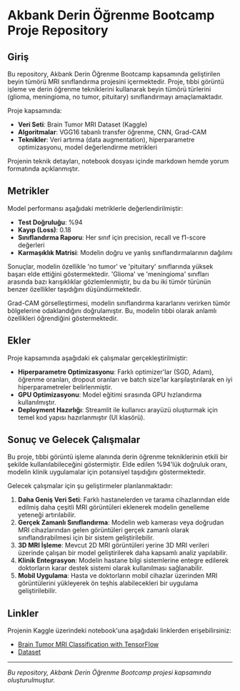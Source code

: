 

# Akbank Derin Öğrenme Bootcamp Proje Repository

## Giriş

Bu repository, Akbank Derin Öğrenme Bootcamp kapsamında geliştirilen beyin tümörü MRI sınıflandırma projesini içermektedir. Proje, tıbbi görüntü işleme ve derin öğrenme tekniklerini kullanarak beyin tümörü türlerini (glioma, meningioma, no tumor, pituitary) sınıflandırmayı amaçlamaktadır.

Proje kapsamında:
- **Veri Seti**: Brain Tumor MRI Dataset (Kaggle)
- **Algoritmalar**: VGG16 tabanlı transfer öğrenme, CNN, Grad-CAM
- **Teknikler**: Veri artırma (data augmentation), hiperparametre optimizasyonu, model değerlendirme metrikleri

Projenin teknik detayları, notebook dosyası içinde markdown hemde yorum formatında açıklanmıştır.

## Metrikler

Model performansı aşağıdaki metriklerle değerlendirilmiştir:

- **Test Doğruluğu**: %94
- **Kayıp (Loss)**: 0.18
- **Sınıflandırma Raporu**: Her sınıf için precision, recall ve f1-score değerleri
- **Karmaşıklık Matrisi**: Modelin doğru ve yanlış sınıflandırmalarının dağılımı

Sonuçlar, modelin özellikle 'no tumor' ve 'pituitary' sınıflarında yüksek başarı elde ettiğini göstermektedir. 'Glioma' ve 'meningioma' sınıfları arasında bazı karışıklıklar gözlemlenmiştir, bu da bu iki tümör türünün benzer özellikler taşıdığını düşündürmektedir.

Grad-CAM görselleştirmesi, modelin sınıflandırma kararlarını verirken tümör bölgelerine odaklandığını doğrulamıştır. Bu, modelin tıbbi olarak anlamlı özellikleri öğrendiğini göstermektedir.

## Ekler

Proje kapsamında aşağıdaki ek çalışmalar gerçekleştirilmiştir:

- **Hiperparametre Optimizasyonu**: Farklı optimizer'lar (SGD, Adam), öğrenme oranları, dropout oranları ve batch size'lar karşılaştırılarak en iyi hiperparametreler belirlenmiştir.
- **GPU Optimizasyonu**: Model eğitimi sırasında GPU hızlandırma kullanılmıştır.
- **Deployment Hazırlığı**: Streamlit ile kullanıcı arayüzü oluşturmak için temel kod yapısı hazırlanmıştır (UI klasörü).

## Sonuç ve Gelecek Çalışmalar

Bu proje, tıbbi görüntü işleme alanında derin öğrenme tekniklerinin etkili bir şekilde kullanılabileceğini göstermiştir. Elde edilen %94'lük doğruluk oranı, modelin klinik uygulamalar için potansiyel taşıdığını göstermektedir.

Gelecek çalışmalar için şu geliştirmeler planlanmaktadır:

1. **Daha Geniş Veri Seti**: Farklı hastanelerden ve tarama cihazlarından elde edilmiş daha çeşitli MRI görüntüleri eklenerek modelin genelleme yeteneği artırılabilir.
2. **Gerçek Zamanlı Sınıflandırma**: Modelin web kamerası veya doğrudan MRI cihazlarından gelen görüntüleri gerçek zamanlı olarak sınıflandırabilmesi için bir sistem geliştirilebilir.
3. **3D MRI İşleme**: Mevcut 2D MRI görüntüleri yerine 3D MRI verileri üzerinde çalışan bir model geliştirilerek daha kapsamlı analiz yapılabilir.
4. **Klinik Entegrasyon**: Modelin hastane bilgi sistemlerine entegre edilerek doktorların karar destek sistemi olarak kullanılması sağlanabilir.
5. **Mobil Uygulama**: Hasta ve doktorların mobil cihazlar üzerinden MRI görüntülerini yükleyerek ön teşhis alabilecekleri bir uygulama geliştirilebilir.

## Linkler

Projenin Kaggle üzerindeki notebook'una aşağıdaki linklerden erişebilirsiniz:

- [Brain Tumor MRI Classification with TensorFlow]([https://www.kaggle.com/code/username/brain-tumor-mri-classification](http://kaggle.com/code/hidemyas/tensorflow-ile-brain-tumor-mri-s-n-fland-rmas/notebook))
- [Dataset]([https://www.kaggle.com/code/username/brain-tumor-gradcam-visualization](https://www.kaggle.com/datasets/masoudnickparvar/brain-tumor-mri-dataset))

---

*Bu repository, Akbank Derin Öğrenme Bootcamp projesi kapsamında oluşturulmuştur.*

